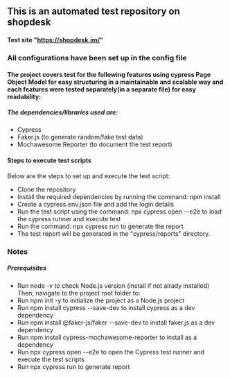 ## This is an automated test repository on shopdesk


#### Test site "https://shopdesk.im/" 
### All configurations have been set up in the config file

#### The project covers test for the following features using cypress Page Object Model for easy structuring in a maintainable and scalable way and each features were tested separately(in a separate file) for easy readability:



##### The dependencies/libraries used are:
* Cypress
* Faker.js (to generate random/fake test data)
* Mochawesome Reporter (to document the test report)

#### Steps to execute test scripts
 Below are the steps to set up and execute the test script:
 * Clone the repository 
 * Install the required dependencies by running the command: npm install
 * Create a cypress.env.json file and add the login details
 * Run the test script using the command: npx cypress open --e2e to load the cypress runner and execute test
 * Run the command: npx cypress run to generate the report
 * The test report will be generated in the "cypress/reports" directory.


### Notes
##### Prerequisites
 * Run node -v to check Node.js version (install if not alrady installed)
 Then, navigate to the project root folder to: 
 * Run npm init -y to initialize the project as a Node.js project 
 * Run npm install cypress --save-dev to install cypress as a dev dependency
 * Run npm install @faker-js/faker --save-dev to install faker.js as a dev dependency
 * Run npm install cypress-mochawesome-reporter to install as a dependency
 * Run npx cypress open --e2e to open the Cypress test runner and execute the test scripts 
 * Run npx cypress run to generate report
